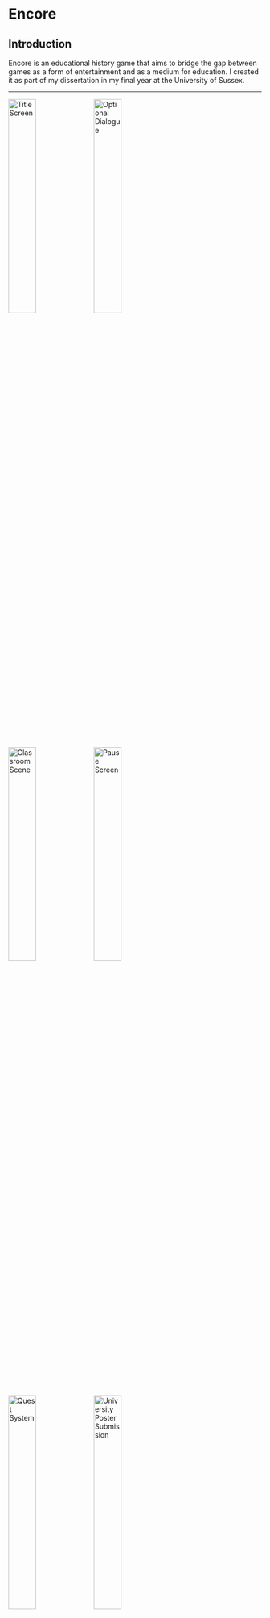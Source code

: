 # Encore

## Introduction
Encore is an educational history game that aims to bridge the gap between games as a form of entertainment and as a medium for education. I created it as part of my dissertation in my final year at the University of Sussex.

___

<img src="https://jacpro.github.io/images/encore1.png" title="Title Screen" width="33%"></img>
<img src="https://jacpro.github.io/images/encore4.png" title="Optional Dialogue" width="33%"></img>
<img src="https://jacpro.github.io/images/encore5.png" title="Classroom Scene" width="33%"></img>
<img src="https://jacpro.github.io/images/encore3.png" title="Pause Screen" width="33%"></img>
<img src="https://jacpro.github.io/images/encore6.png" title="Quest System" width="33%"></img> 
<img src="https://jacpro.github.io/images/encore2.png" title="University Poster Submission" width="33%"></img> 

___


## Story

You play as Alex; a high school student that's failing his classes and at risk of having to retake the year unless you pass your history assignment about the colonisation of Manhattan.
After falling asleep in class, you awake to find yourself in America in 1626. You run into Dutch Colonist Peter Minuit, who is attempting to purchase Manhattan from the local Canarsee tribe. Unforunately, communication is difficult and he's struggling to settle the deal. He enlists you to help him as an intermediary to convince the Canarsee leader Chief Seyseys to trade.

The game features branching dialogue and a quest system and has been made as historically accurate as possible.


## Documentation

In creating this project, I utilised knowledge gained through the software engineering module I studied in my second year, and proceeded through the steps of the software development life cycle in turn. I retained all documents I produced through each of the analysis, design, production, testing, and evaluation stages of this project, and compiled them into a final report. 

#### [Click here to read my final report](https://www.scribd.com/document/471797368/Final-Report-pdf#)
